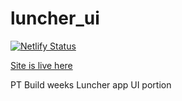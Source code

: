 # luncher_ui

[![Netlify Status](https://api.netlify.com/api/v1/badges/79caebea-f552-4377-8f62-b70fa2925a22/deploy-status)](https://app.netlify.com/sites/vibrant-wing-7628a9/deploys)

[Site is live here](https://lambda-luncher.com)

PT Build weeks Luncher app UI portion
